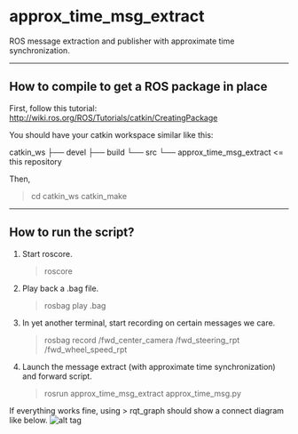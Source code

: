 # approx_time_msg_extract
ROS message extraction and publisher with approximate time synchronization.

----------------------
How to compile to get a ROS package in place
----------------------
First, follow this tutorial: http://wiki.ros.org/ROS/Tutorials/catkin/CreatingPackage

You should have your catkin workspace similar like this:

catkin_ws
   ├──  devel
   ├──  build
   └──  src
        └── approx_time_msg_extract     <= this repository

Then, 
> cd catkin_ws
> catkin_make

----------------------
How to run the script?
----------------------

1. Start roscore.
    > roscore

2. Play back a .bag file.
    > rosbag play <file>.bag

3. In yet another terminal, start recording on certain messages we care. 
    > rosbag record /fwd_center_camera /fwd_steering_rpt /fwd_wheel_speed_rpt

4. Launch the message extract (with approximate time synchronization) and forward script.
    > rosrun approx_time_msg_extract approx_time_msg.py

If everything works fine, using > rqt_graph should show a connect diagram like below. 
![alt tag](https://raw.githubusercontent.com/username/projectname/branch/path/to/ros_play_extract_conn.png)
